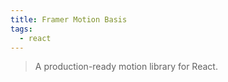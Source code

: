 ```yaml
---
title: Framer Motion Basis
tags:
  - react
---
```



> A production-ready motion library for React.




